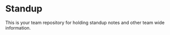 # Standup

This is your team repository for holding standup notes and other team wide information. 

